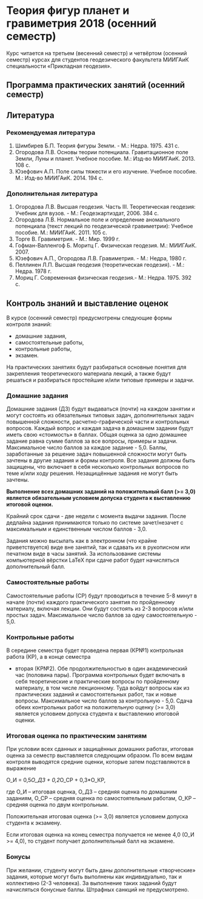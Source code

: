 # Теория фигур планет и гравиметрия 2018 (осенний семестр)

Курс читается на третьем (весенний семестр) и четвёртом (осенний семестр) курсах для студентов геодезического 
факультета МИИГАиК специальности «Прикладная геодезия».

## Программа практических занятий (осенний семестр)

## Литература
### Рекомендуемая литература
1. Шимбирев Б.П. Теория фигуры Земли. - М.: Недра. 1975. 431 с.
2. Огородова Л.В. Основы теории потенциала. Гравитационное поле Земли, Луны и планет. Учебное пособие. М.: Изд-во МИИГАиК. 2013. 108 с.
3. Юзефович А.П. Поле силы тяжести и его изучение. Учебное пособие. М.: Изд-во МИИГАиК. 2014. 194 с.

### Дополнительная литература
1. Огородова Л.В. Высшая геодезия. Часть III. Теоретическая геодезия: Учебник для вузов. - М.: Геодезкартиздат, 2006. 384 с.
2. Огородова Л.В. Нормальное поле и определение аномального потенциала (текст лекций по геодезической гравиметрии): Учебное пособие. М.: МИИГАиК. 2011. 105 с.
3. Торге В. Гравиметрия. - М.: Мир. 1999 г.
4. Гофман-Валленгоф Б. Моритц Г. Физическая геодезия. М.: МИИГАиК. 2007.
5. Юзефович А.П., Огородова Л.В. Гравиметрия. - М.: Недра, 1980 г.
6. Пеллинен Л.П. Высшая геодезия (теоретическая геодезия). - М.: Недра. 1978 г.
7. Мориц Г. Современная физическая геодезия.- М.: Недра. 1975. 392 с.

## Контроль знаний и выставление оценок
В курсе (осенний семестр) предусмотрены следующие формы контроля знаний: 

* домашние задания,
* самостоятельные работы,
* контрольные работы,
* экзамен.

На практических занятиях будут разбираться основные понятия для закрепления теоретического материала
лекций, а также будут решаться и разбираться простейшие и/или типовые примеры и задачи. 

### Домашние задания
Домашние задания (ДЗ) будут выдаваться (почти) на каждом занятии и могут
состоять из обязательных типовых задач, дополнительных задач повышенной сложности,
расчетно-графической части и контрольных вопросов.
Каждый вопрос и каждая задача в домашнем задании будут иметь свою «стоимость» в баллах.
Общая оценка за одно домашнее задание равна сумме баллов за все вопросы, примеры и задачи.
Максимальное число баллов за каждое задание - 5,0. 
Баллы, заработанные за решение задач повышенной сложности могут быть зачтены в другие задания и 
формы контроля. Все задания
должны быть защищены, что включает в себя несколько контрольных вопросов по теме и/или ходу решения.
Незащищённые задания не могут быть зачтены. 

**Выполнение всех домашних заданий на положительный балл (>= 3,0) является обязательным 
условием допуска студента к выставлению итоговой оценки.**

Крайний срок сдачи - две недели с момента выдачи задания. После дедлайна задания принимаются только
по системе зачет/незачет с макcимальным и единственным числом баллов - 3,0.

Задания можно высылать как в электронном (что крайне приветствуется) виде
вне занятий, так и сдавать их в рукописном или печатном виде в часы занятий. 
За использование системы компьютерной вёрстки LaTeX при сдаче работ будет
начисляться дополнительный балл.

### Самостоятельные работы
Самостоятельные работы (СР) будут проводиться в течение 5-8 минут в начале (почти) каждого
практического занятия по пройденному материалу, включая лекции. Они будут состоять из 2-3 вопросов
и/или простых задач. Максимальное число баллов за одну самостоятельную - 5,0. 

### Контрольные работы
В середине семестра будет проведена первая (КР№1) контрольная работа (КР), а в конце семестра
- вторая (КР№2). Обе продолжительностью в один академический час (половина пары). Программа
контрольных будет включать в себя теоретические и практические вопросы по пройденному материалу, в
том числе лекционному. Туда войдут вопросы как из практических заданий и самостоятельных работ, так и
новые вопросы. Максимальное число баллов за контрольную - 5,0. Сдача обеих контрольных работ на
положительную оценку (>= 3,0) является условием допуска студента к выставлению итоговой оценки.

### Итоговая оценка по практическим занятиям
При условии всех сданных и защищённых домашних работах, итоговая оценка за семестр 
выставляется следующим образом. По всем видам контроля выводятся средние оценки, 
которые затем подставляются в выражение

О_И = 0,5*О_ДЗ + 0,2*О_СР + 0,3*О_КР,

где О_И – итоговая оценка, О_ДЗ – средняя оценка по домашним заданиям, О_СР – средняя оценка по
самостоятельным работам, О_КР – средняя оценка по двум контрольным.

Положительная итоговая оценка (>= 3,0) является условием допуска студента к экзамену.

Если итоговая оценка на конец семестра получается не менее 4,0 (О_И >= 4,0), то студент
получает дополнительный балл на экзамене.

### Бонусы

При желании, студенту могут быть даны дополнительные «творческие» задания, которые могут быть
выполнены как индивидуально, так и коллективно (2-3 человека). За выполнение таких заданий будут
начисляться бонусные баллы. Штрафных санкций не предусмотрено.

